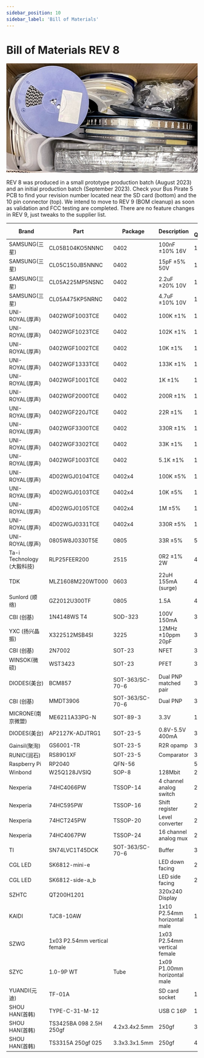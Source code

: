 ```yaml
---
sidebar_position: 10
sidebar_label: 'Bill of Materials'
---
```


# Bill of Materials REV 8

![](./img/bom-rev8.jpg)

REV 8 was produced in a small prototype production batch (August 2023) and an initial production batch (September 2023). Check your Bus Pirate 5 PCB to find your revision number located near the SD card (bottom) and the 10 pin connector (top). We intend to move to REV 9 (BOM cleanup) as soon as validation and FCC testing are completed. There are no feature changes in REV 9, just tweaks to the supplier list.

| Brand | Part | Package | Description| Reel Quantity | Supplier |
|-|-|-|-|-|-|
| SAMSUNG(三星) | CL05B104KO5NNNC| 0402| 100nF ±10% 16V | 10000 |SZRCD|
| SAMSUNG(三星) | CL05C150JB5NNNC| 0402| 15pF ±5% 50V | 10000 |SZRCD|
| SAMSUNG(三星) | CL05A225MP5NSNC| 0402| 2.2uF ±20% 10V | 10000 |SZRCD|
| SAMSUNG(三星) | CL05A475KP5NRNC| 0402| 4.7uF ±10% 10V | 10000 |SZRCD|
| UNI-ROYAL(厚声) | 0402WGF1003TCE | 0402| 100K ±1% | 10000 |SZRCD|
| UNI-ROYAL(厚声) | 0402WGF1023TCE | 0402| 102K ±1% | 10000 |SZRCD|
| UNI-ROYAL(厚声) | 0402WGF1002TCE | 0402| 10K ±1%| 10000 |SZRCD|
| UNI-ROYAL(厚声) | 0402WGF1333TCE | 0402| 133K ±1% | 10000 |SZRCD|
| UNI-ROYAL(厚声) | 0402WGF1001TCE | 0402| 1K ±1% | 10000 |SZRCD|
| UNI-ROYAL(厚声) | 0402WGF2000TCE | 0402| 200R ±1% | 10000 |SZRCD|
| UNI-ROYAL(厚声) | 0402WGF220JTCE | 0402| 22R ±1%| 10000 |SZRCD|
| UNI-ROYAL(厚声) | 0402WGF3300TCE | 0402| 330R ±1% | 10000 |SZRCD|
| UNI-ROYAL(厚声) | 0402WGF3302TCE | 0402| 33K ±1%| 10000 |SZRCD|
| UNI-ROYAL(厚声) | 0402WGF1003TCE | 0402| 5.1K ±1% | 10000 |SZRCD|
| UNI-ROYAL(厚声) | 4D02WGJ0104TCE | 0402x4| 100K ±5% | 10000 |SZRCD|
| UNI-ROYAL(厚声) | 4D02WGJ0103TCE | 0402x4| 10K ±5%| 10000 |SZRCD|
| UNI-ROYAL(厚声) | 4D02WGJ0105TCE| 0402x4| 1M ±5% | 10000 |SZRCD|
| UNI-ROYAL(厚声) | 4D02WGJ0331TCE | 0402x4| 330R ±5% | 10000 |SZRCD|
| UNI-ROYAL(厚声) | 0805W8J0330T5E | 0805| 33R ±5%| 5000|SZRCD|
| Ta-i Technology (大毅科技)| RLP25FEER200 | 2515| 0R2 ±1% 2W | 4000|SZRCD|
| TDK | MLZ1608M220WT000 | 0603| 22uH 155mA (surge) | 4000|SZLCSC|
| Sunlord (顺络) | GZ2012U300TF | 0805| 1.5A | 4000|Dodgy supplier|
| CBI (创基)| 1N4148WS T4| SOD-323 | 100V 150mA | 3000|CBI (创基)|
| YXC (扬兴晶振) | X322512MSB4SI| 3225| 12MHz ±10ppm 20pF| 3000|Navia|
| CBI (创基)| 2N7002| SOT-23|NFET| 3000|CBI (创基)|
| WINSOK(微硕)| WST3423 | SOT-23|PFET| 3000|SZLCSC|
| DIODES(美台)| BCM857| SOT-363/SC-70-6 |Dual PNP matched pair| 3000|SZLCSC|
| CBI (创基)| MMDT3906| SOT-363/SC-70-6 |Dual PNP| 3000|CBI (创基)|
| MICRONE(南京微盟) | ME6211A33PG-N | SOT-89-3|3.3V| 1000|Navia|
| DIODES(美台)| AP2127K-ADJTRG1| SOT-23-5|0.8V-5.5V 400mA| 3000|Navia|
| Gainsil(聚洵) | GS6001-TR | SOT-23-5|R2R opamp| 3000|Navia|
| RUNIC(润石) | RS8901XF| SOT-23-5|Comparator| 3000|Navia|
| Raspberry Pi| RP2040| QFN-56||500|SZLCSC|
| Winbond | W25Q128JVSIQ| SOP-8 |128Mbit|2000|SZLCSC|
| Nexperia| 74HC4066PW| TSSOP-14|4 channel analog switch| 2500|SZHXKC|
| Nexperia| 74HC595PW | TSSOP-16|Shift register| 2500|SZHXKC|
| Nexperia| 74HCT245PW| TSSOP-20|Level converter|2500|SZHXKC|
| Nexperia| 74HC4067PW| TSSOP-24|16 channel analog mux| 2500|SZHXKC|
| TI| SN74LVC1T45DCK| SOT-363/SC-70-6 |Buffer| 3000|SZHXKC|
| CGL LED| SK6812-mini-e | |LED down facing|2000|CGL LED|
| CGL LED| SK6812-side-a_b | |LED side facing|2000|CGL LED|
| SZHTC| QT200H1201| |320x240 Display| |SZHTC|
|KAIDI|TJC8-10AW| | 1x10 P2.54mm horizontal male|1000|KAIDI|
| SZWG |1x03 P2.54mm vertical female| | 1x03 P2.54mm vertical female| |SZWG|
|SZYC| 1.0-9P WT|Tube|1x09 P1.00mm horizontal male| |SZYC|
|YUANDI(元迪)|TF-01A| |SD card socket|1000|YUANDI(元迪)|
|SHOU HAN(首韩)| TYPE-C-31-M-12| |USB C 16P|1000|SHOU HAN(首韩)|
|SHOU HAN(首韩)| TS3425BA 098 2.5H 250gf|4.2x3.4x2.5mm|250gf|3000|SHOU HAN(首韩)|
|SHOU HAN(首韩)| TS3315A 250gf 025 |3.3x3.3x1.5mm|250gf|4000|SHOU HAN(首韩)|


